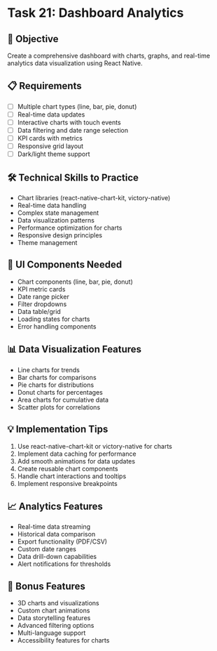 # Task 21: Dashboard Analytics

## 🎯 Objective
Create a comprehensive dashboard with charts, graphs, and real-time analytics data visualization using React Native.

## 📋 Requirements
- [ ] Multiple chart types (line, bar, pie, donut)
- [ ] Real-time data updates
- [ ] Interactive charts with touch events
- [ ] Data filtering and date range selection
- [ ] KPI cards with metrics
- [ ] Responsive grid layout
- [ ] Dark/light theme support

## 🛠️ Technical Skills to Practice
- Chart libraries (react-native-chart-kit, victory-native)
- Real-time data handling
- Complex state management
- Data visualization patterns
- Performance optimization for charts
- Responsive design principles
- Theme management

## 🎨 UI Components Needed
- Chart components (line, bar, pie, donut)
- KPI metric cards
- Date range picker
- Filter dropdowns
- Data table/grid
- Loading states for charts
- Error handling components

## 📊 Data Visualization Features
- Line charts for trends
- Bar charts for comparisons
- Pie charts for distributions
- Donut charts for percentages
- Area charts for cumulative data
- Scatter plots for correlations

## 💡 Implementation Tips
1. Use react-native-chart-kit or victory-native for charts
2. Implement data caching for performance
3. Add smooth animations for data updates
4. Create reusable chart components
5. Handle chart interactions and tooltips
6. Implement responsive breakpoints

## 📈 Analytics Features
- Real-time data streaming
- Historical data comparison
- Export functionality (PDF/CSV)
- Custom date ranges
- Data drill-down capabilities
- Alert notifications for thresholds

## 🚀 Bonus Features
- 3D charts and visualizations
- Custom chart animations
- Data storytelling features
- Advanced filtering options
- Multi-language support
- Accessibility features for charts

